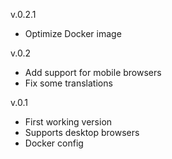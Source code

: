 v.0.2.1
- Optimize Docker image

v.0.2
- Add support for mobile browsers
- Fix some translations

v.0.1 
- First working version
- Supports desktop browsers
- Docker config